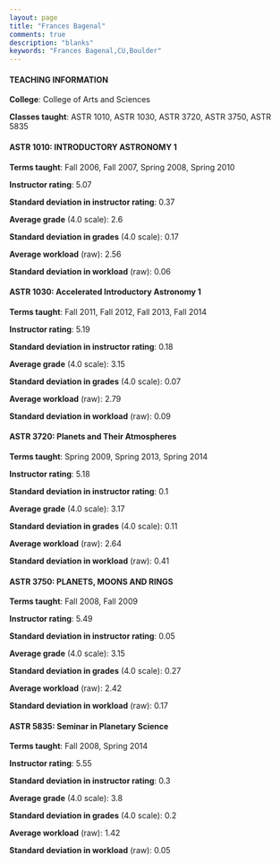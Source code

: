 ```yaml
---
layout: page
title: "Frances Bagenal" 
comments: true
description: "blanks"
keywords: "Frances Bagenal,CU,Boulder"
---
```

<head>
<script src="https://ajax.googleapis.com/ajax/libs/jquery/2.1.3/jquery.min.js"></script>
<script src="https://dl.dropboxusercontent.com/s/pc42nxpaw1ea4o9/highcharts.js?dl=0"></script>
<!-- <script src="../assets/js/highcharts.js"></script> -->
<style type="text/css">@font-face {
	font-family: "Bebas Neue";
	src: url(https://www.filehosting.org/file/details/544349/BebasNeue Regular.otf) format("opentype");
	}
	h1.Bebas { 
		font-family: "Bebas Neue", Verdana, Tahoma;
	}
</style>
</head>
	   
#### TEACHING INFORMATION

**College**: College of Arts and Sciences

**Classes taught**: ASTR 1010, ASTR 1030, ASTR 3720, ASTR 3750, ASTR 5835

#### ASTR 1010: INTRODUCTORY ASTRONOMY 1

**Terms taught**: Fall 2006, Fall 2007, Spring 2008, Spring 2010

**Instructor rating**: 5.07

**Standard deviation in instructor rating**: 0.37

**Average grade** (4.0 scale): 2.6

**Standard deviation in grades** (4.0 scale): 0.17

**Average workload** (raw): 2.56

**Standard deviation in workload** (raw): 0.06

#### ASTR 1030: Accelerated Introductory Astronomy 1

**Terms taught**: Fall 2011, Fall 2012, Fall 2013, Fall 2014

**Instructor rating**: 5.19

**Standard deviation in instructor rating**: 0.18

**Average grade** (4.0 scale): 3.15

**Standard deviation in grades** (4.0 scale): 0.07

**Average workload** (raw): 2.79

**Standard deviation in workload** (raw): 0.09

#### ASTR 3720: Planets and Their Atmospheres

**Terms taught**: Spring 2009, Spring 2013, Spring 2014

**Instructor rating**: 5.18

**Standard deviation in instructor rating**: 0.1

**Average grade** (4.0 scale): 3.17

**Standard deviation in grades** (4.0 scale): 0.11

**Average workload** (raw): 2.64

**Standard deviation in workload** (raw): 0.41

#### ASTR 3750: PLANETS, MOONS AND RINGS

**Terms taught**: Fall 2008, Fall 2009

**Instructor rating**: 5.49

**Standard deviation in instructor rating**: 0.05

**Average grade** (4.0 scale): 3.15

**Standard deviation in grades** (4.0 scale): 0.27

**Average workload** (raw): 2.42

**Standard deviation in workload** (raw): 0.17

#### ASTR 5835: Seminar in Planetary Science

**Terms taught**: Fall 2008, Spring 2014

**Instructor rating**: 5.55

**Standard deviation in instructor rating**: 0.3

**Average grade** (4.0 scale): 3.8

**Standard deviation in grades** (4.0 scale): 0.2

**Average workload** (raw): 1.42

**Standard deviation in workload** (raw): 0.05

